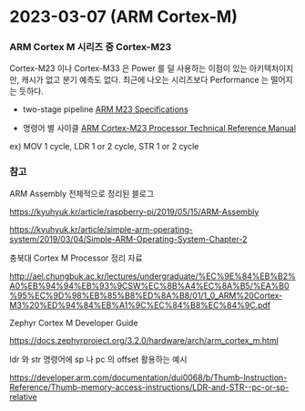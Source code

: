 # 2023-03-07 (ARM Cortex-M)

### ARM Cortex M 시리즈 중 Cortex-M23

Cortex-M23 이나 Cortex-M33 은 Power 를 덜 사용하는 이점이 있는 아키텍처이지만, 캐시가 없고 분기 예측도 없다. 최근에 나오는 시리즈보다 Performance 는 떨어지는 듯하다.

- two-stage pipeline [ARM M23 Specifications](https://developer.arm.com/Processors/Cortex-M23)

- 명령어 별 사이클 [ARM Cortex-M23 Processor Technical Reference Manual](https://developer.arm.com/documentation/ddi0550/c/CHDCICDF)

ex) MOV 1 cycle, LDR 1 or 2 cycle, STR 1 or 2 cycle



### 참고

ARM Assembly 전체적으로 정리된 블로그

https://kyuhyuk.kr/article/raspberry-pi/2019/05/15/ARM-Assembly

https://kyuhyuk.kr/article/simple-arm-operating-system/2019/03/04/Simple-ARM-Operating-System-Chapter-2

충북대 Cortex M Processor 정리 자료

http://ael.chungbuk.ac.kr/lectures/undergraduate/%EC%9E%84%EB%B2%A0%EB%94%94%EB%93%9CSW%EC%8B%A4%EC%8A%B5/%EA%B0%95%EC%9D%98%EB%85%B8%ED%8A%B8/01/1_0_ARM%20Cortex-M3%20%ED%94%84%EB%A1%9C%EC%84%B8%EC%84%9C.pdf

Zephyr Cortex M Developer Guide

https://docs.zephyrproject.org/3.2.0/hardware/arch/arm_cortex_m.html

ldr 와 str 명령어에 sp 나 pc 의 offset 활용하는 예시

https://developer.arm.com/documentation/dui0068/b/Thumb-Instruction-Reference/Thumb-memory-access-instructions/LDR-and-STR--pc-or-sp-relative